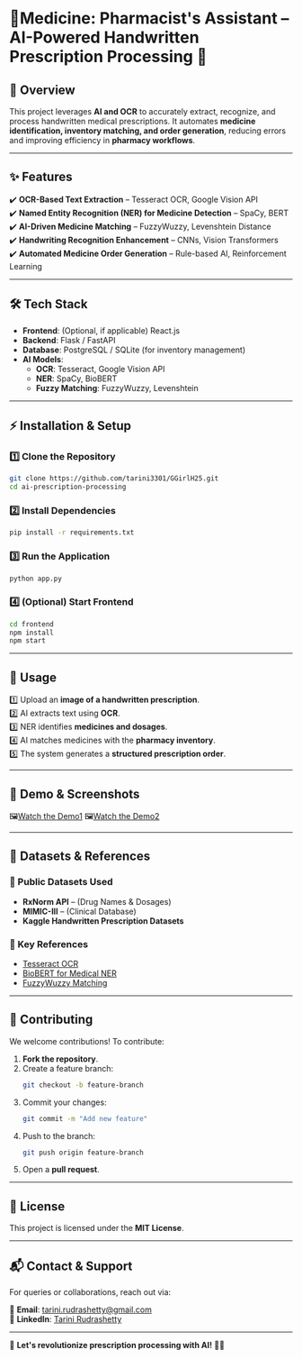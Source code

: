 # 🏥Medicine: Pharmacist's Assistant – AI-Powered Handwritten Prescription Processing 🚀  

## 📌 Overview  
This project leverages **AI and OCR** to accurately extract, recognize, and process handwritten medical prescriptions. It automates **medicine identification, inventory matching, and order generation**, reducing errors and improving efficiency in **pharmacy workflows**.  

---

## ✨ Features  
✔️ **OCR-Based Text Extraction** – Tesseract OCR, Google Vision API  
✔️ **Named Entity Recognition (NER) for Medicine Detection** – SpaCy, BERT  
✔️ **AI-Driven Medicine Matching** – FuzzyWuzzy, Levenshtein Distance  
✔️ **Handwriting Recognition Enhancement** – CNNs, Vision Transformers  
✔️ **Automated Medicine Order Generation** – Rule-based AI, Reinforcement Learning  

---

## 🛠 Tech Stack  
- **Frontend**: (Optional, if applicable) React.js  
- **Backend**: Flask / FastAPI  
- **Database**: PostgreSQL / SQLite (for inventory management)  
- **AI Models**:  
  - **OCR**: Tesseract, Google Vision API  
  - **NER**: SpaCy, BioBERT  
  - **Fuzzy Matching**: FuzzyWuzzy, Levenshtein  

---

## ⚡ Installation & Setup  

### 1️⃣ Clone the Repository  
```bash
git clone https://github.com/tarini3301/GGirlH25.git
cd ai-prescription-processing
```

### 2️⃣ Install Dependencies  
```bash
pip install -r requirements.txt
```

### 3️⃣ Run the Application  
```bash
python app.py
```

### 4️⃣ (Optional) Start Frontend  
```bash
cd frontend
npm install
npm start
```

---

## 🚀 Usage  
1️⃣ Upload an **image of a handwritten prescription**.  
2️⃣ AI extracts text using **OCR**.  
3️⃣ NER identifies **medicines and dosages**.  
4️⃣ AI matches medicines with the **pharmacy inventory**.  
5️⃣ The system generates a **structured prescription order**.  

---

## 📸 Demo & Screenshots  
🖼[Watch the Demo1](https://www.youtube.com/watch?v=omjoT_cmTBU)
🖼[Watch the Demo2](https://www.youtube.com/watch?v=0xEr85eqdvU)  

---

## 📂 Datasets & References  

### 📌 Public Datasets Used  
- **RxNorm API** – (Drug Names & Dosages)  
- **MIMIC-III** – (Clinical Database)  
- **Kaggle Handwritten Prescription Datasets**  

### 📌 Key References  
- [Tesseract OCR](https://github.com/tesseract-ocr/tesseract)  
- [BioBERT for Medical NER](https://github.com/dmis-lab/biobert)  
- [FuzzyWuzzy Matching](https://github.com/seatgeek/fuzzywuzzy)  

---

## 🤝 Contributing  
We welcome contributions! To contribute:  

1. **Fork the repository**.  
2. Create a feature branch:  
   ```bash
   git checkout -b feature-branch
   ```
3. Commit your changes:  
   ```bash
   git commit -m "Add new feature"
   ```
4. Push to the branch:  
   ```bash
   git push origin feature-branch
   ```
5. Open a **pull request**.  

---

## 📜 License  
This project is licensed under the **MIT License**.  

---

## 📬 Contact & Support  
For queries or collaborations, reach out via:  

📧 **Email**: [tarini.rudrashetty@gmail.com](mailto:tarini.rudrashetty@gmail.com)  
🔗 **LinkedIn**: [Tarini Rudrashetty](https://www.linkedin.com/in/tarinirudrashetty24062004/)  

---

🚀 **Let's revolutionize prescription processing with AI!** 🏥🔬  
